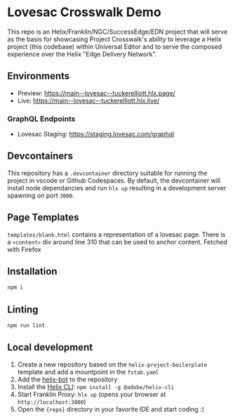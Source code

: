 # Lovesac Crosswalk Demo

This repo is an Helix/Franklin/NGC/SuccessEdge/EDN project that will serve as the basis for showcasing Project Crosswalk's ability to leverage a Helix project (this codebase) within Universal Editor and to serve the composed experience over the Helix "Edge Delivery Network".  

## Environments
- Preview: https://main--lovesac--tuckerelliott.hlx.page/
- Live: https://main--lovesac--tuckerelliott.hlx.live/

### GraphQL Endpoints
- Lovesac Staging: https://staging.lovesac.com/graphql

## Devcontainers

This repository has a `.devcontainer` directory suitable for running the project in vscode or Github Codespaces. By default, the devcontainer will install node dependancies and run `hlx up` resulting in a development server spawning on port `3000`.

## Page Templates

`templates/blank.html` contains a representation of a lovesac page. There is a `<content>` div around line 310 that can be used to anchor content.
Fetched with Firefox

## Installation

```sh
npm i
```

## Linting

```sh
npm run lint
```

## Local development

1. Create a new repository based on the `helix-project-boilerplate` template and add a mountpoint in the `fstab.yaml`
1. Add the [helix-bot](https://github.com/apps/helix-bot) to the repository
1. Install the [Helix CLI](https://github.com/adobe/helix-cli): `npm install -g @adobe/helix-cli`
1. Start Franklin Proxy: `hlx up` (opens your browser at `http://localhost:3000`)
1. Open the `{repo}` directory in your favorite IDE and start coding :)
